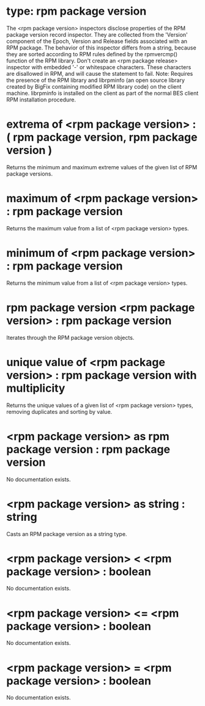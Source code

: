 # type: rpm package version

The &lt;rpm package version&gt; inspectors disclose properties of the RPM package version record inspector. They are collected from the &#39;Version&#39; component of the Epoch, Version and Release fields associated with an RPM package. The behavior of this inspector differs from a string, because they are sorted according to RPM rules defined by the rpmvercmp() function of the RPM library. Don&#39;t create an &lt;rpm package release&gt; inspector with embedded &#39;-&#39; or whitespace characters. These characters are disallowed in RPM, and will cause the statement to fail. Note: Requires the presence of the RPM library and librpminfo (an open source library created by BigFix containing modified RPM library code) on the client machine. librpminfo is installed on the client as part of the normal BES client RPM installation procedure.

# extrema of &lt;rpm package version&gt; : ( rpm package version, rpm package version )

Returns the minimum and maximum extreme values of the given list of RPM package versions.

# maximum of &lt;rpm package version&gt; : rpm package version

Returns the maximum value from a list of &lt;rpm package version&gt; types.

# minimum of &lt;rpm package version&gt; : rpm package version

Returns the minimum value from a list of &lt;rpm package version&gt; types.

# rpm package version &lt;rpm package version&gt; : rpm package version

Iterates through the RPM package version objects.

# unique value of &lt;rpm package version&gt; : rpm package version with multiplicity

Returns the unique values of a given list of &lt;rpm package version&gt; types, removing duplicates and sorting by value.

# &lt;rpm package version&gt; as rpm package version : rpm package version

No documentation exists.

# &lt;rpm package version&gt; as string : string

Casts an RPM package version as a string type.

# &lt;rpm package version&gt; &lt; &lt;rpm package version&gt; : boolean

No documentation exists.

# &lt;rpm package version&gt; &lt;= &lt;rpm package version&gt; : boolean

No documentation exists.

# &lt;rpm package version&gt; = &lt;rpm package version&gt; : boolean

No documentation exists.
